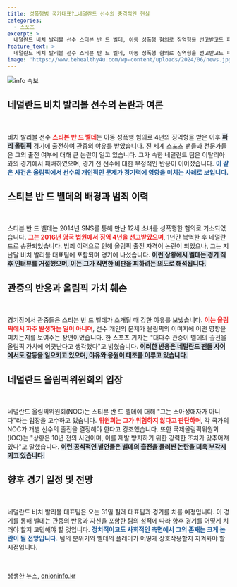 ```yaml
---
title: 성폭행범 국가대표?…네덜란드 선수의 충격적인 현실
categories:
  - 스포츠
excerpt: >
  네덜란드 비치 발리볼 선수 스티븐 반 드 벨데, 아동 성폭행 혐의로 징역형을 선고받고도 파리 올림픽에 출전해 관중의 야유를 받았다. 그의 출전 결정은 큰 논란을 일으키고 있다.
feature_text: >
  네덜란드 비치 발리볼 선수 스티븐 반 드 벨데, 아동 성폭행 혐의로 징역형을 선고받고도 파리 올림픽에 출전해 관중의 야유를 받았다. 그의 출전 결정은 큰 논란을 일으키고 있다.
image: 'https://www.behealthy4u.com/wp-content/uploads/2024/06/news.jpg'
---
```


<p><img src="https://www.behealthy4u.com/wp-content/uploads/2024/06/news.jpg" alt="info 속보" /></p>

<h2 data-ke-size="size26">네덜란드 비치 발리볼 선수의 논란과 여론</h2>

<p data-ke-size="size16">&nbsp;</p>

<p>비치 발리볼 선수 <b><span style="color: #ee2323;">스티븐 반 드 벨데</span></b>는 아동 성폭행 혐의로 4년의 징역형을 받은 이후 <b><span style="background-color: #21538527;">파리 올림픽</span></b> 경기에 출전하여 관중의 야유를 받았습니다. 전 세계 스포츠 팬들과 전문가들은 그의 출전 여부에 대해 큰 논란이 일고 있습니다. 그가 속한 네덜란드 팀은 이탈리아와의 경기에서 패배하였으며, 경기 전 선수에 대한 부정적인 반응이 이어졌습니다. <b><span style="color: #1a5490;">이 같은 사건은 올림픽에서 선수의 개인적인 문제가 경기력에 영향을 미치는 사례로 보입니다.</span></b></p>

<h2 data-ke-size="size26">스티븐 반 드 벨데의 배경과 범죄 이력</h2>

<p data-ke-size="size16">&nbsp;</p>

<p>스티븐 반 드 벨데는 2014년 SNS를 통해 만난 12세 소녀를 성폭행한 혐의로 기소되었습니다. <b><span style="color: #ee2323;">그는 2016년 영국 법원에서 징역 4년을 선고받았으며</span></b>, 1년간 복역한 후 네덜란드로 송환되었습니다. 범죄 이력으로 인해 올림픽 출전 자격이 논란이 되었으나, 그는 지난달 비치 발리볼 대표팀에 포함되며 경기에 나섰습니다. <b><span style="background-color: #21538527;">이런 상황에서 벨데는 경기 직후 인터뷰를 거절했으며, 이는 그가 직면한 비판을 피하려는 의도로 해석됩니다.</span></b></p>

<h2 data-ke-size="size26">관중의 반응과 올림픽 가치 훼손</h2>

<p data-ke-size="size16">&nbsp;</p>

<p>경기장에서 관중들은 스티븐 반 드 벨데가 소개될 때 강한 야유를 보냈습니다. <b><span style="color: #ee2323;">이는 올림픽에서 자주 발생하는 일이 아니며</span></b>, 선수 개인의 문제가 올림픽의 이미지에 어떤 영향을 미치는지를 보여주는 장면이었습니다. 한 스포츠 기자는 "대다수 관중이 벨데의 출전을 올림픽 가치에 어긋난다고 생각했다"고 밝혔습니다. <b><span style="background-color: #21538527;">이러한 반응은 네덜란드 팬들 사이에서도 갈등을 일으키고 있으며, 야유와 응원이 대조를 이루고 있습니다.</span></b></p>

<h2 data-ke-size="size26">네덜란드 올림픽위원회의 입장</h2>

<p data-ke-size="size16">&nbsp;</p>

<p>네덜란드 올림픽위원회(NOC)는 스티븐 반 드 벨데에 대해 "그는 소아성애자가 아니다"라는 입장을 고수하고 있습니다. <b><span style="color: #ee2323;">위원회는 그가 위험하지 않다고 판단하며</span></b>, 각 국가의 NOC가 개별 선수의 출전을 결정해야 한다고 강조했습니다. 또한 국제올림픽위원회(IOC)는 "상황은 10년 전의 사건이며, 이를 재발 방지하기 위한 강력한 조치가 갖추어져 있다"고 말했습니다. <b><span style="background-color: #21538527;">이런 공식적인 발언들은 벨데의 출전을 둘러싼 논란을 더욱 부각시키고 있습니다.</span></b></p>

<h2 data-ke-size="size26">향후 경기 일정 및 전망</h2>

<p data-ke-size="size16">&nbsp;</p>

<p>네덜란드 비치 발리볼 대표팀은 오는 31일 칠레 대표팀과 경기를 치를 예정입니다. 이 경기를 통해 벨데는 관중의 반응과 자신을 포함한 팀의 성적에 따라 향후 경기를 어떻게 치러야 할지 고민해야 할 것입니다. <b><span style="color: #1a5490;">정치적이고도 사회적인 측면에서 그의 존재는 크게 논란이 될 전망입니다.</span></b> 팀의 분위기와 벨데의 플레이가 어떻게 상호작용할지 지켜봐야 할 시점입니다.</p>

<p data-ke-size="size16">&nbsp;</p>
생생한 뉴스, <a href="https://onioninfo.kr" rel="dofollow">onioninfo.kr</a>


